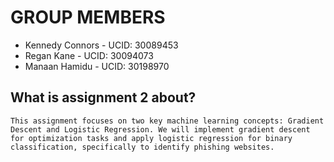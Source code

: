 # GROUP MEMBERS
* Kennedy Connors - UCID: 30089453
* Regan Kane - UCID: 30094073
* Manaan Hamidu - UCID: 30198970

## What is assignment 2 about?
```This assignment focuses on two key machine learning concepts: Gradient Descent and Logistic Regression. We will implement gradient descent for optimization tasks and apply logistic regression for binary classification, specifically to identify phishing websites. ```
